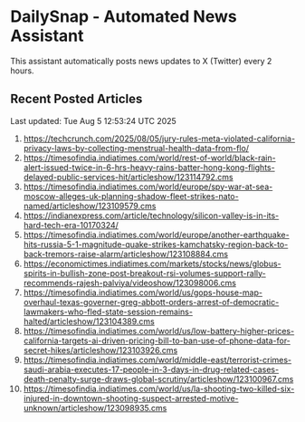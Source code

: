 # DailySnap - Automated News Assistant

This assistant automatically posts news updates to X (Twitter) every 2 hours.

## Recent Posted Articles

Last updated: Tue Aug  5 12:53:24 UTC 2025

1. https://techcrunch.com/2025/08/05/jury-rules-meta-violated-california-privacy-laws-by-collecting-menstrual-health-data-from-flo/
2. https://timesofindia.indiatimes.com/world/rest-of-world/black-rain-alert-issued-twice-in-6-hrs-heavy-rains-batter-hong-kong-flights-delayed-public-services-hit/articleshow/123114792.cms
3. https://timesofindia.indiatimes.com/world/europe/spy-war-at-sea-moscow-alleges-uk-planning-shadow-fleet-strikes-nato-named/articleshow/123109579.cms
4. https://indianexpress.com/article/technology/silicon-valley-is-in-its-hard-tech-era-10170324/
5. https://timesofindia.indiatimes.com/world/europe/another-earthquake-hits-russia-5-1-magnitude-quake-strikes-kamchatsky-region-back-to-back-tremors-raise-alarm/articleshow/123108884.cms
6. https://economictimes.indiatimes.com/markets/stocks/news/globus-spirits-in-bullish-zone-post-breakout-rsi-volumes-support-rally-recommends-rajesh-palviya/videoshow/123098006.cms
7. https://timesofindia.indiatimes.com/world/us/gops-house-map-overhaul-texas-governer-greg-abbott-orders-arrest-of-democratic-lawmakers-who-fled-state-session-remains-halted/articleshow/123104389.cms
8. https://timesofindia.indiatimes.com/world/us/low-battery-higher-prices-california-targets-ai-driven-pricing-bill-to-ban-use-of-phone-data-for-secret-hikes/articleshow/123103926.cms
9. https://timesofindia.indiatimes.com/world/middle-east/terrorist-crimes-saudi-arabia-executes-17-people-in-3-days-in-drug-related-cases-death-penalty-surge-draws-global-scrutiny/articleshow/123100967.cms
10. https://timesofindia.indiatimes.com/world/us/la-shooting-two-killed-six-injured-in-downtown-shooting-suspect-arrested-motive-unknown/articleshow/123098935.cms
